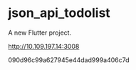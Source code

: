 # json_api_todolist

A new Flutter project.


http://10.109.197.14:3008

090d96c99a627945e44dad999a406c7d